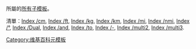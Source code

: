 所屬的[所有子模板](http://zh.wikipedia.org/w/index.php?title=Special:%E5%89%8D%E7%BC%80%E7%B4%A2%E5%BC%95&prefix=Convert/&namespace=10)。

清單：[Index
/cm](https://zh.wikipedia.org/wiki/Special:PrefixIndex/Template:Convert/cm "wikilink"),
[Index
/ft](https://zh.wikipedia.org/wiki/Special:PrefixIndex/Template:Convert/ft "wikilink"),
[Index
/kg](https://zh.wikipedia.org/wiki/Special:PrefixIndex/Template:Convert/kg "wikilink"),
[Index
/km](https://zh.wikipedia.org/wiki/Special:PrefixIndex/Template:Convert/km "wikilink"),
[Index /mi](https://zh.wikipedia.org/wiki/Special:PrefixIndex/Template:Convert/mi "wikilink"),
[Index
/nmi](https://zh.wikipedia.org/wiki/Special:PrefixIndex/Template:Convert/nmi "wikilink"),
[Index
/°](https://zh.wikipedia.org/wiki/Special:PrefixIndex/Template:Convert/° "wikilink"),
[Index /Dual](https://zh.wikipedia.org/wiki/Special:PrefixIndex/Template:Convert/Dual "wikilink"),
[Index /and](https://zh.wikipedia.org/wiki/Special:PrefixIndex/Template:Convert/and "wikilink"),
[Index /to](https://zh.wikipedia.org/wiki/Special:PrefixIndex/Template:Convert/to "wikilink"),
[Index /-](https://zh.wikipedia.org/wiki/Special:PrefixIndex/Template:Convert/- "wikilink"),
[Index
/multi2](https://zh.wikipedia.org/wiki/Special:PrefixIndex/Template:Convert/multi2 "wikilink"),
[Index
/multi3](https://zh.wikipedia.org/wiki/Special:PrefixIndex/Template:Convert/multi3 "wikilink").

[Category:维基百科元模板](https://zh.wikipedia.org/wiki/Category:维基百科元模板 "wikilink")